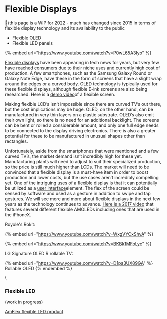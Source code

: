 # Flexible Displays

🌟(this page is a WIP for 2022 - much has changed since 2015 in terms of flexible display technology and its availability to the public

* Flexible OLED
* Flexible LED panels

{% embed url="https://www.youtube.com/watch?v=P0wL65A3Iyo" %}

[Flexible displays](https://en.wikipedia.org/wiki/Flexible\_display) have been appearing in tech news for years, but very few have reached consumers due to their niche uses and currently high cost of production. A few smartphones, such as the Samsung Galaxy Round or Galaxy Note Edge, have these in the form of screens that have a slight wrap around the edges or a curved body. OLED technology is typically used for these flexible displays, although flexible E-ink screens are also being researched. Here is a [demo video](https://www.youtube.com/watch?list=PL39u5ZEfYDEMqgqR1pTX\_Xh92tL9vutEv\&v=OE3GLUEPoYQ)of a flexible screen.

Making flexible LCD’s isn’t impossible since there are curved TV’s out there, but the cost implications may be huge. OLED, on the other hand, can be manufactured in very thin layers on a plastic substrate. OLED’s also emit their own light, so there is no need for an additional backlight. The screens can be bent or rolled a considerable amount, and only one full edge needs to be connected to the display driving electronics. There is also a greater potential for these to be manufactured in unusual shapes other than rectangles.

Unfortunately, aside from the smartphones that were mentioned and a few curved TV’s, the market demand isn’t incredibly high for these yet. Manufacturing plants will need to adjust to suit their specialized production, so the price is still much higher than LCDs. The market will need to be convinced that a flexible display is a must-have item in order to boost production and lower costs, but the use cases aren’t incredibly compelling yet. One of the intriguing uses of a flexible display is that it can potentially be utilized as a [user interface](http://www.theverge.com/2016/5/5/11604680/holoflex-flexible-holographic-smartphone)element. The flex of the screen could be sensed by software and used as a gesture in addition to swipe and tap gestures. We will see more and more about flexible displays in the next few years as the technology continues to advance. [Here is a 2017 video](https://youtu.be/BKBk1MFoLyc) that features several different flexible AMOLEDs including ones that are used in the iPhoneX.

Royole's Rokit:

{% embed url="https://www.youtube.com/watch?v=WxgVYCxShvA" %}

{% embed url="https://www.youtube.com/watch?v=BKBk1MFoLyc" %}

LG Signature OLED R rollable TV:

{% embed url="https://www.youtube.com/watch?v=D1pa3UX89GA" %}
Rollable OLED
{% endembed %}

\


### Flexible LED

(work in progress)

[AmFlex flexible LED product](https://designledpro.com/amflex/)
